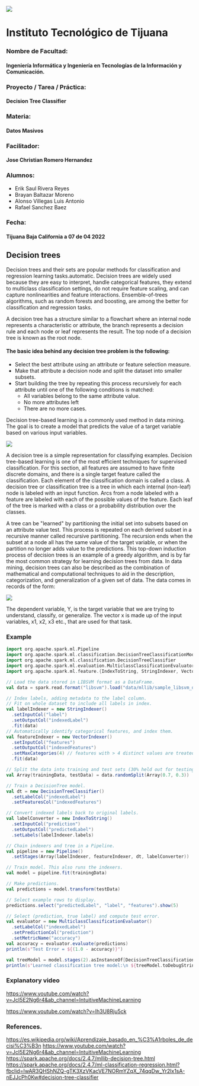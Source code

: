 ![](https://encrypted-tbn0.gstatic.com/images?q=tbn:ANd9GcQ4Dze8yYYzBPaBVPf7j9Mx9NkHZDDzKXzavCoUnkZuO0xqHG3__mjVJOearB9bEeY4sg&usqp=CAU)
# Instituto Tecnológico de Tijuana
### Nombre de Facultad:
#### Ingeniería Informática y Ingeniería en Tecnologías de la Información y Comunicación.
### Proyecto / Tarea / Práctica:
#### Decision Tree Classifier
### Materia:
#### Datos Masivos
### Facilitador:
#### Jose Christian Romero Hernandez
### Alumnos:
- Erik Saul Rivera Reyes
- Brayan Baltazar Moreno
- Alonso Villegas Luis Antonio
- Rafael Sanchez Baez
### Fecha:
#### Tijuana Baja California a 07 de 04 2022 

## Decision trees
Decision trees and their sets are popular methods for classification and regression learning tasks.automatic. Decision trees are widely used because they are easy to interpret, handle categorical features,
they extend to multiclass classification settings, do not require feature scaling, and can capture nonlinearities and feature interactions. Ensemble-of-trees algorithms, such as random forests and boosting, are among the better for classification and regression tasks.

A decision tree has a structure similar to a flowchart where an internal node represents a characteristic or attribute, the branch represents a decision rule and each node or leaf represents the result. The top node of a decision tree is known as the root node.

#### The basic idea behind any decision tree problem is the following:
- Select the best attribute using an attribute or feature selection measure.
- Make that attribute a decision node and split the dataset into smaller subsets.
- Start building the tree by repeating this process recursively for each attribute until one of the following conditions is matched:
   - All variables belong to the same attribute value.
   - No more attributes left
   - There are no more cases.

Decision tree-based learning is a commonly used method in data mining. The goal is to create a model that predicts the value of a target variable based on various input variables.

![](http://dataanalyticsedge.com/wp-content/uploads/2018/01/1-1.jpg)

A decision tree is a simple representation for classifying examples. Decision tree-based learning is one of the most efficient techniques for supervised classification. For this section, all features are assumed to have finite discrete domains, and there is a single target feature called the classification. Each element of the classification domain is called a class. A decision tree or classification tree is a tree in which each internal (non-leaf) node is labeled with an input function. Arcs from a node labeled with a feature are labeled with each of the possible values ​​of the feature. Each leaf of the tree is marked with a class or a probability distribution over the classes.

A tree can be "learned" by partitioning the initial set into subsets based on an attribute value test. This process is repeated on each derived subset in a recursive manner called recursive partitioning. The recursion ends when the subset at a node all has the same value of the target variable, or when the partition no longer adds value to the predictions. This top-down induction process of decision trees is an example of a greedy algorithm, and is by far the most common strategy for learning decision trees from data.
In data mining, decision trees can also be described as the combination of mathematical and computational techniques to aid in the description, categorization, and generalization of a given set of data.
The data comes in records of the form:

![](https://wikimedia.org/api/rest_v1/media/math/render/svg/9354e3bfc0c65eb88a0bf7b6b625dcdbc9e74248)

The dependent variable, Y, is the target variable that we are trying to understand, classify, or generalize. The vector x is made up of the input variables, x1, x2, x3 etc., that are used for that task.

### Example  
  
```scala
import org.apache.spark.ml.Pipeline
import org.apache.spark.ml.classification.DecisionTreeClassificationModel
import org.apache.spark.ml.classification.DecisionTreeClassifier
import org.apache.spark.ml.evaluation.MulticlassClassificationEvaluator
import org.apache.spark.ml.feature.{IndexToString, StringIndexer, VectorIndexer}

// Load the data stored in LIBSVM format as a DataFrame.
val data = spark.read.format("libsvm").load("data/mllib/sample_libsvm_data.txt")

// Index labels, adding metadata to the label column.
// Fit on whole dataset to include all labels in index.
val labelIndexer = new StringIndexer()
  .setInputCol("label")
  .setOutputCol("indexedLabel")
  .fit(data)
// Automatically identify categorical features, and index them.
val featureIndexer = new VectorIndexer()
  .setInputCol("features")
  .setOutputCol("indexedFeatures")
  .setMaxCategories(4) // features with > 4 distinct values are treated as continuous.
  .fit(data)

// Split the data into training and test sets (30% held out for testing).
val Array(trainingData, testData) = data.randomSplit(Array(0.7, 0.3))

// Train a DecisionTree model.
val dt = new DecisionTreeClassifier()
  .setLabelCol("indexedLabel")
  .setFeaturesCol("indexedFeatures")

// Convert indexed labels back to original labels.
val labelConverter = new IndexToString()
  .setInputCol("prediction")
  .setOutputCol("predictedLabel")
  .setLabels(labelIndexer.labels)

// Chain indexers and tree in a Pipeline.
val pipeline = new Pipeline()
  .setStages(Array(labelIndexer, featureIndexer, dt, labelConverter))

// Train model. This also runs the indexers.
val model = pipeline.fit(trainingData)

// Make predictions.
val predictions = model.transform(testData)

// Select example rows to display.
predictions.select("predictedLabel", "label", "features").show(5)

// Select (prediction, true label) and compute test error.
val evaluator = new MulticlassClassificationEvaluator()
  .setLabelCol("indexedLabel")
  .setPredictionCol("prediction")
  .setMetricName("accuracy")
val accuracy = evaluator.evaluate(predictions)
println(s"Test Error = ${(1.0 - accuracy)}")

val treeModel = model.stages(2).asInstanceOf[DecisionTreeClassificationModel]
println(s"Learned classification tree model:\n ${treeModel.toDebugString}")
```


### Explanatory video
<https://www.youtube.com/watch?v=JcI5E2Ng6r4&ab_channel=IntuitiveMachineLearning>

<https://www.youtube.com/watch?v=Ih3U8Rju5ck>

### References.
<https://es.wikipedia.org/wiki/Aprendizaje_basado_en_%C3%A1rboles_de_decisi%C3%B3n>
<https://www.youtube.com/watch?v=JcI5E2Ng6r4&ab_channel=IntuitiveMachineLearning>
<https://spark.apache.org/docs/2.4.7/mllib-decision-tree.html>
<https://spark.apache.org/docs/2.4.7/ml-classification-regression.html?fbclid=IwAR3QHShNZQ-gTK3XzVKacVE7NORmYZqX_74qqDw_Yr2lx1sA-nEJJcPh0Kw#decision-tree-classifier>
